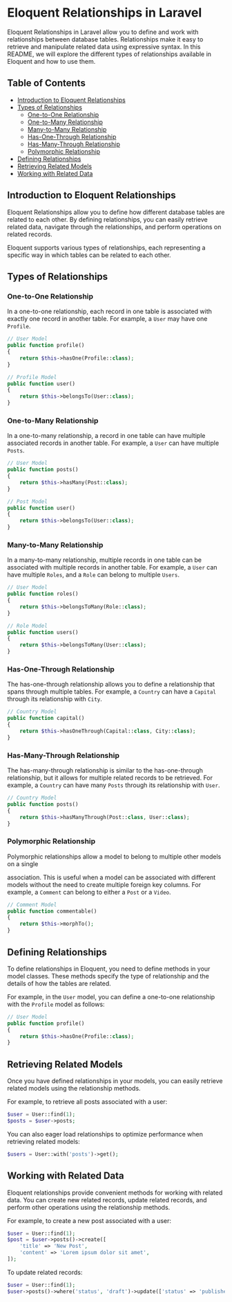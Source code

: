# Eloquent Relationships in Laravel

Eloquent Relationships in Laravel allow you to define and work with relationships between database tables. Relationships make it easy to retrieve and manipulate related data using expressive syntax. In this README, we will explore the different types of relationships available in Eloquent and how to use them.

## Table of Contents
- [Introduction to Eloquent Relationships](#introduction-to-eloquent-relationships)
- [Types of Relationships](#types-of-relationships)
  - [One-to-One Relationship](#one-to-one-relationship)
  - [One-to-Many Relationship](#one-to-many-relationship)
  - [Many-to-Many Relationship](#many-to-many-relationship)
  - [Has-One-Through Relationship](#has-one-through-relationship)
  - [Has-Many-Through Relationship](#has-many-through-relationship)
  - [Polymorphic Relationship](#polymorphic-relationship)
- [Defining Relationships](#defining-relationships)
- [Retrieving Related Models](#retrieving-related-models)
- [Working with Related Data](#working-with-related-data)


## Introduction to Eloquent Relationships

Eloquent Relationships allow you to define how different database tables are related to each other. By defining relationships, you can easily retrieve related data, navigate through the relationships, and perform operations on related records.

Eloquent supports various types of relationships, each representing a specific way in which tables can be related to each other.

## Types of Relationships

### One-to-One Relationship

In a one-to-one relationship, each record in one table is associated with exactly one record in another table. For example, a `User` may have one `Profile`.

```php
// User Model
public function profile()
{
    return $this->hasOne(Profile::class);
}

// Profile Model
public function user()
{
    return $this->belongsTo(User::class);
}
```

### One-to-Many Relationship

In a one-to-many relationship, a record in one table can have multiple associated records in another table. For example, a `User` can have multiple `Posts`.

```php
// User Model
public function posts()
{
    return $this->hasMany(Post::class);
}

// Post Model
public function user()
{
    return $this->belongsTo(User::class);
}
```

### Many-to-Many Relationship

In a many-to-many relationship, multiple records in one table can be associated with multiple records in another table. For example, a `User` can have multiple `Roles`, and a `Role` can belong to multiple `Users`.

```php
// User Model
public function roles()
{
    return $this->belongsToMany(Role::class);
}

// Role Model
public function users()
{
    return $this->belongsToMany(User::class);
}
```

### Has-One-Through Relationship

The has-one-through relationship allows you to define a relationship that spans through multiple tables. For example, a `Country` can have a `Capital` through its relationship with `City`.

```php
// Country Model
public function capital()
{
    return $this->hasOneThrough(Capital::class, City::class);
}
```

### Has-Many-Through Relationship

The has-many-through relationship is similar to the has-one-through relationship, but it allows for multiple related records to be retrieved. For example, a `Country` can have many `Posts` through its relationship with `User`.

```php
// Country Model
public function posts()
{
    return $this->hasManyThrough(Post::class, User::class);
}
```

### Polymorphic Relationship

Polymorphic relationships allow a model to belong to multiple other models on a single

 association. This is useful when a model can be associated with different models without the need to create multiple foreign key columns. For example, a `Comment` can belong to either a `Post` or a `Video`.

```php
// Comment Model
public function commentable()
{
    return $this->morphTo();
}
```

## Defining Relationships

To define relationships in Eloquent, you need to define methods in your model classes. These methods specify the type of relationship and the details of how the tables are related.

For example, in the `User` model, you can define a one-to-one relationship with the `Profile` model as follows:

```php
// User Model
public function profile()
{
    return $this->hasOne(Profile::class);
}
```

## Retrieving Related Models

Once you have defined relationships in your models, you can easily retrieve related models using the relationship methods.

For example, to retrieve all posts associated with a user:

```php
$user = User::find(1);
$posts = $user->posts;
```

You can also eager load relationships to optimize performance when retrieving related models:

```php
$users = User::with('posts')->get();
```

## Working with Related Data

Eloquent relationships provide convenient methods for working with related data. You can create new related records, update related records, and perform other operations using the relationship methods.

For example, to create a new post associated with a user:

```php
$user = User::find(1);
$post = $user->posts()->create([
    'title' => 'New Post',
    'content' => 'Lorem ipsum dolor sit amet',
]);
```

To update related records:

```php
$user = User::find(1);
$user->posts()->where('status', 'draft')->update(['status' => 'published']);
```

